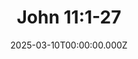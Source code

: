 ---
layout: "sermon"
title: "John 11:1-27"
date: "2025-03-10T00:00:00.000Z"
category: "sermon"
audio_url: "https://anchor.fm/s/f5d78a70/podcast/play/99635643/https%3A%2F%2Fd3ctxlq1ktw2nl.cloudfront.net%2Fstaging%2F2025-2-10%2F386965843-44100-2-f6b94ef42e9d6.m4a"
duration: "42:15"
scripture: "John 11:1-27"
pastor: "Pastor Nate Ellis"
series: "John"
description: |
  <p>Jesus heals Lazarus (part 1).</p>

guid: "c1a2b3d4-e5f6-4789-a012-3456789abcde"
---